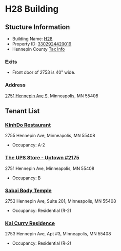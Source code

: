 H28 Building
===========

## Stucture Information

* Building Name: [H28](http://www.h28.co)
* Property ID: [3302924420019](http://apps.ci.minneapolis.mn.us/PIApp/GeneralInfoRpt.aspx?pid=3302924420019)
* Hennepin County [Tax Info](http://www16.co.hennepin.mn.us/pins/printdetails.jsp?pid=3302924420019)

### Exits
* Front door of 2753 is 40" wide.

### Address
[2751 Hennepin Ave S,](https://www.google.com/maps?t=m&sll=44.9521483,-93.2980766&sspn=0.0058313,0.0109864&q=2753+Hennepin+Ave&output=classic)
Minneapolis, MN 55408

## Tenant List

### [KinhDo Restaurant](http://www.kinhdo.com)
2755 Hennepin Ave, Minneapolis, MN 55408

* Occupancy: A-2

### [The UPS Store - Uptown #2175](http://minneapolis-mn-2175.theupsstorelocal.com)
2751 Hennepin Ave, Minneapolis, MN 55408

* Occupancy: B

### [Sabai Body Temple](http://www.sabaibodytemple.com)
2753 Hennepin Ave, Suite 201, Minneapolis, MN 55408
* Occupancy: Residential (R-2)

### [Kai Curry Residence](http://www.kai.land)
2753 Hennepin Ave, Apt #3, Minneapolis, MN 55408
* Occupancy: Residential (R-2)

